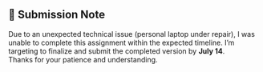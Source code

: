 ## 📅 Submission Note

Due to an unexpected technical issue (personal laptop under repair), I was unable to complete this assignment within the expected timeline. I’m targeting to finalize and submit the completed version by **July 14**.  
Thanks for your patience and understanding.
